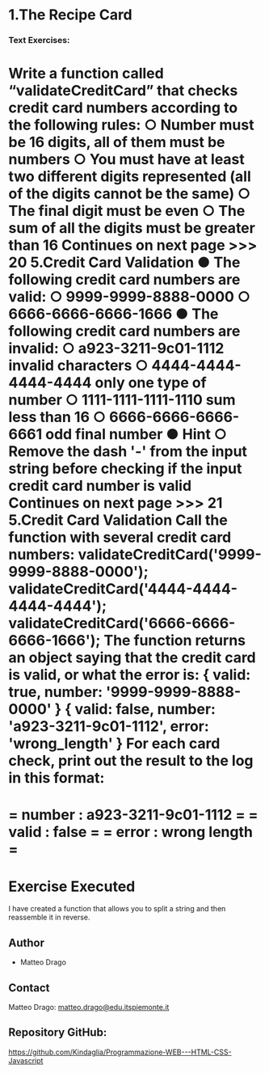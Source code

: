 # 1.The Recipe Card

### Text Exercises:
Write a function called “validateCreditCard” that checks credit card
numbers according to the following rules:
○ Number must be 16 digits, all of them must be numbers
○ You must have at least two different digits represented (all of the digits cannot be the same)
○ The final digit must be even
○ The sum of all the digits must be greater than 16
Continues on next page >>>
20
5.Credit Card Validation
● The following credit card numbers are valid:
○ 9999-9999-8888-0000
○ 6666-6666-6666-1666
● The following credit card numbers are invalid:
○ a923-3211-9c01-1112 invalid characters
○ 4444-4444-4444-4444 only one type of number
○ 1111-1111-1111-1110 sum less than 16
○ 6666-6666-6666-6661 odd final number
● Hint
○ Remove the dash '-' from the input string before checking if the input credit card number is
valid
Continues on next page >>>
21
5.Credit Card Validation
Call the function with several credit card numbers:
validateCreditCard('9999-9999-8888-0000');
validateCreditCard('4444-4444-4444-4444');
validateCreditCard('6666-6666-6666-1666');
The function returns an object saying that the credit card is valid, or what the error is:
{ valid: true, number: '9999-9999-8888-0000' }
{ valid: false, number: 'a923-3211-9c01-1112', error: 'wrong_length' }
For each card check, print out the result to the log in this format:
================================
= number : a923-3211-9c01-1112 =
= valid : false =
= error : wrong length =
================================




# Exercise Executed
I have created a function that allows you to split a string and then reassemble it in reverse.



## Author
* Matteo Drago

## Contact
Matteo Drago: matteo.drago@edu.itspiemonte.it 

## Repository GitHub:
https://github.com/Kindaglia/Programmazione-WEB---HTML-CSS-Javascript